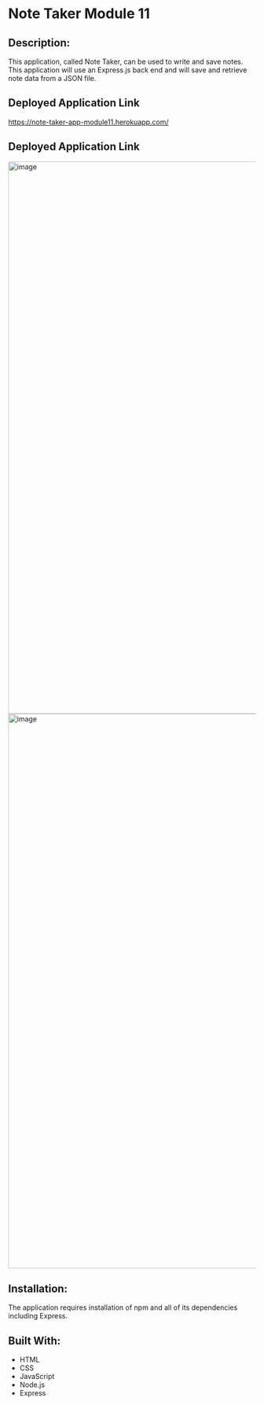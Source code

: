# Note Taker Module 11

## Description:

This application, called Note Taker, can be used to write and save notes. This application will use an Express.js back end and will save and retrieve note data from a JSON file.

## Deployed Application Link
https://note-taker-app-module11.herokuapp.com/

## Deployed Application Link
<img width="1123" alt="image" src="https://user-images.githubusercontent.com/100256384/169720917-e9e0b04b-a3b7-43be-97da-d16c0b5f8a25.png">
<img width="1128" alt="image" src="https://user-images.githubusercontent.com/100256384/169720955-55af9252-3b7a-4917-8576-556d8a92134e.png">


## Installation:

The application requires installation of npm and all of its dependencies including Express.

## Built With:

* HTML
* CSS
* JavaScript
* Node.js
* Express

